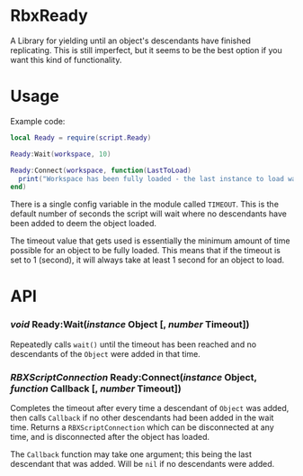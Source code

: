 # RbxReady
A Library for yielding until an object's descendants have finished replicating. This is still imperfect, but it seems to be the best option if you want this kind of functionality.

# Usage

Example code:

```lua
local Ready = require(script.Ready)

Ready:Wait(workspace, 10)

Ready:Connect(workspace, function(LastToLoad)
  print("Workspace has been fully loaded - the last instance to load was", LastToLoad)
end)
```

There is a single config variable in the module called `TIMEOUT`. This is the default number of seconds the script will wait where no descendants have been added to deem the object loaded.

The timeout value that gets used is essentially the minimum amount of time possible for an object to be fully loaded. This means that if the timeout is set to 1 (second), it will always take at least 1 second for an object to load.

# API
### *void* Ready:Wait(*instance* Object [, *number* Timeout])

Repeatedly calls `wait()` until the timeout has been reached and no descendants of the `Object` were added in that time.

### *RBXScriptConnection* Ready:Connect(*instance* Object, *function* Callback [, *number* Timeout])

Completes the timeout after every time a descendant of `Object` was added, then calls `Callback` if no other descendants had been added in the wait time. Returns a `RBXScriptConnection` which can be disconnected at any time, and is disconnected after the object has loaded.

The `Callback` function may take one argument; this being the last descendant that was added. Will be `nil` if no descendants were added.
